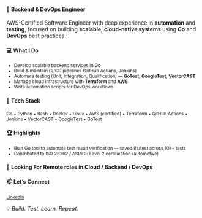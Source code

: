 #### 🚀 Backend & DevOps Engineer

AWS-Certified Software Engineer with deep experience in **automation** and **testing**, focused on building **scalable**, **cloud-native systems** using **Go** and **DevOps** best practices.



#### 💻 What I Do
<small>

- Develop scalable backend services in **Go**  
- Build & maintain CI/CD pipelines (GitHub Actions, Jenkins)  
- Automate testing (Unit, Integration, Qualification) — **GoTest**, **GoogleTest**, **VectorCAST**  
- Manage cloud infrastructure with **Terraform** and **AWS**  
- Write automation scripts for DevOps workflows  

</small>


#### 🔧 Tech Stack
<small>

Go • Python • Bash • Docker • Linux • AWS (certified) • Terraform • GitHub Actions • Jenkins • VectorCAST • GoogleTest • GoTest  

</small>


#### 🏆 Highlights
<small>

- Built Go tool to automate test result verification — saved 8s/test across 10k+ tests  
- Contributed to ISO 26262 / ASPICE Level 2 certification (automotive)  

</small>


#### 📍 Looking For Remote roles in Cloud / Backend / DevOps  

#### 📫 Let’s Connect
<small>

[LinkedIn](https://linkedin.com/in/laurentiu-tudorascu)

</small>

💡 *Build. Test. Learn. Repeat.*
